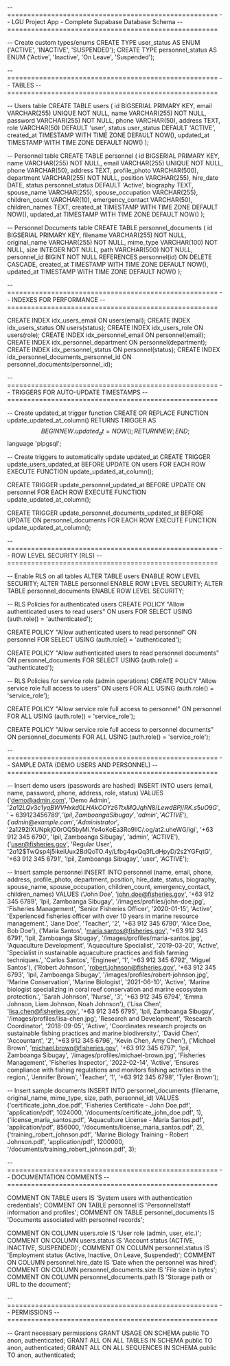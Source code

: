 
-- =====================================================
-- LGU Project App - Complete Supabase Database Schema
-- =====================================================

-- Create custom types/enums
CREATE TYPE user_status AS ENUM ('ACTIVE', 'INACTIVE', 'SUSPENDED');
CREATE TYPE personnel_status AS ENUM ('Active', 'Inactive', 'On Leave', 'Suspended');

-- =====================================================
-- TABLES
-- =====================================================

-- Users table
CREATE TABLE users (
    id BIGSERIAL PRIMARY KEY,
    email VARCHAR(255) UNIQUE NOT NULL,
    name VARCHAR(255) NOT NULL,
    password VARCHAR(255) NOT NULL,
    phone VARCHAR(50),
    address TEXT,
    role VARCHAR(50) DEFAULT 'user',
    status user_status DEFAULT 'ACTIVE',
    created_at TIMESTAMP WITH TIME ZONE DEFAULT NOW(),
    updated_at TIMESTAMP WITH TIME ZONE DEFAULT NOW()
);

-- Personnel table
CREATE TABLE personnel (
    id BIGSERIAL PRIMARY KEY,
    name VARCHAR(255) NOT NULL,
    email VARCHAR(255) UNIQUE NOT NULL,
    phone VARCHAR(50),
    address TEXT,
    profile_photo VARCHAR(500),
    department VARCHAR(255) NOT NULL,
    position VARCHAR(255),
    hire_date DATE,
    status personnel_status DEFAULT 'Active',
    biography TEXT,
    spouse_name VARCHAR(255),
    spouse_occupation VARCHAR(255),
    children_count VARCHAR(10),
    emergency_contact VARCHAR(50),
    children_names TEXT,
    created_at TIMESTAMP WITH TIME ZONE DEFAULT NOW(),
    updated_at TIMESTAMP WITH TIME ZONE DEFAULT NOW()
);

-- Personnel Documents table
CREATE TABLE personnel_documents (
    id BIGSERIAL PRIMARY KEY,
    filename VARCHAR(255) NOT NULL,
    original_name VARCHAR(255) NOT NULL,
    mime_type VARCHAR(100) NOT NULL,
    size INTEGER NOT NULL,
    path VARCHAR(500) NOT NULL,
    personnel_id BIGINT NOT NULL REFERENCES personnel(id) ON DELETE CASCADE,
    created_at TIMESTAMP WITH TIME ZONE DEFAULT NOW(),
    updated_at TIMESTAMP WITH TIME ZONE DEFAULT NOW()
);

-- =====================================================
-- INDEXES FOR PERFORMANCE
-- =====================================================

CREATE INDEX idx_users_email ON users(email);
CREATE INDEX idx_users_status ON users(status);
CREATE INDEX idx_users_role ON users(role);
CREATE INDEX idx_personnel_email ON personnel(email);
CREATE INDEX idx_personnel_department ON personnel(department);
CREATE INDEX idx_personnel_status ON personnel(status);
CREATE INDEX idx_personnel_documents_personnel_id ON personnel_documents(personnel_id);

-- =====================================================
-- TRIGGERS FOR AUTO-UPDATE TIMESTAMPS
-- =====================================================

-- Create updated_at trigger function
CREATE OR REPLACE FUNCTION update_updated_at_column()
RETURNS TRIGGER AS $$
BEGIN
    NEW.updated_at = NOW();
    RETURN NEW;
END;
$$ language 'plpgsql';

-- Create triggers to automatically update updated_at
CREATE TRIGGER update_users_updated_at BEFORE UPDATE ON users
    FOR EACH ROW EXECUTE FUNCTION update_updated_at_column();

CREATE TRIGGER update_personnel_updated_at BEFORE UPDATE ON personnel
    FOR EACH ROW EXECUTE FUNCTION update_updated_at_column();

CREATE TRIGGER update_personnel_documents_updated_at BEFORE UPDATE ON personnel_documents
    FOR EACH ROW EXECUTE FUNCTION update_updated_at_column();

-- =====================================================
-- ROW LEVEL SECURITY (RLS)
-- =====================================================

-- Enable RLS on all tables
ALTER TABLE users ENABLE ROW LEVEL SECURITY;
ALTER TABLE personnel ENABLE ROW LEVEL SECURITY;
ALTER TABLE personnel_documents ENABLE ROW LEVEL SECURITY;

-- RLS Policies for authenticated users
CREATE POLICY "Allow authenticated users to read users" ON users
    FOR SELECT USING (auth.role() = 'authenticated');

CREATE POLICY "Allow authenticated users to read personnel" ON personnel
    FOR SELECT USING (auth.role() = 'authenticated');

CREATE POLICY "Allow authenticated users to read personnel documents" ON personnel_documents
    FOR SELECT USING (auth.role() = 'authenticated');

-- RLS Policies for service role (admin operations)
CREATE POLICY "Allow service role full access to users" ON users
    FOR ALL USING (auth.role() = 'service_role');

CREATE POLICY "Allow service role full access to personnel" ON personnel
    FOR ALL USING (auth.role() = 'service_role');

CREATE POLICY "Allow service role full access to personnel documents" ON personnel_documents
    FOR ALL USING (auth.role() = 'service_role');

-- =====================================================
-- SAMPLE DATA (DEMO USERS AND PERSONNEL)
-- =====================================================

-- Insert demo users (passwords are hashed)
INSERT INTO users (email, name, password, phone, address, role, status) VALUES
('demo@admin.com', 'Demo Admin', '$2a$12$LQv3c1yqBWVHxkd0LHAkCOYz6TtxMQJqhN8/LewdBPj/RK.s5uO9G', '+63 912 345 6789', 'Ipil, Zamboanga Sibugay', 'admin', 'ACTIVE'),
('admin@example.com', 'Administrator', '$2a$12$92IXUNpkjO0rOQ5byMi.Ye4oKoEa3Ro9llC/.og/at2.uheWG/igi', '+63 912 345 6790', 'Ipil, Zamboanga Sibugay', 'admin', 'ACTIVE'),
('user@fisheries.gov', 'Regular User', '$2a$12$TwQsp4j5ikeiUux2BdQoTO.4y/Lfbg4qxQq3fLdHpyD/2s2YGFqtG', '+63 912 345 6791', 'Ipil, Zamboanga Sibugay', 'user', 'ACTIVE');

-- Insert sample personnel
INSERT INTO personnel (name, email, phone, address, profile_photo, department, position, hire_date, status, biography, spouse_name, spouse_occupation, children_count, emergency_contact, children_names) VALUES
('John Doe', 'john.doe@fisheries.gov', '+63 912 345 6789', 'Ipil, Zamboanga Sibugay', '/images/profiles/john-doe.jpg', 'Fisheries Management', 'Senior Fisheries Officer', '2020-01-15', 'Active', 'Experienced fisheries officer with over 10 years in marine resource management.', 'Jane Doe', 'Teacher', '2', '+63 912 345 6790', 'Alice Doe, Bob Doe'),
('Maria Santos', 'maria.santos@fisheries.gov', '+63 912 345 6791', 'Ipil, Zamboanga Sibugay', '/images/profiles/maria-santos.jpg', 'Aquaculture Development', 'Aquaculture Specialist', '2019-03-20', 'Active', 'Specialist in sustainable aquaculture practices and fish farming techniques.', 'Carlos Santos', 'Engineer', '1', '+63 912 345 6792', 'Miguel Santos'),
('Robert Johnson', 'robert.johnson@fisheries.gov', '+63 912 345 6793', 'Ipil, Zamboanga Sibugay', '/images/profiles/robert-johnson.jpg', 'Marine Conservation', 'Marine Biologist', '2021-06-10', 'Active', 'Marine biologist specializing in coral reef conservation and marine ecosystem protection.', 'Sarah Johnson', 'Nurse', '3', '+63 912 345 6794', 'Emma Johnson, Liam Johnson, Noah Johnson'),
('Lisa Chen', 'lisa.chen@fisheries.gov', '+63 912 345 6795', 'Ipil, Zamboanga Sibugay', '/images/profiles/lisa-chen.jpg', 'Research and Development', 'Research Coordinator', '2018-09-05', 'Active', 'Coordinates research projects on sustainable fishing practices and marine biodiversity.', 'David Chen', 'Accountant', '2', '+63 912 345 6796', 'Kevin Chen, Amy Chen'),
('Michael Brown', 'michael.brown@fisheries.gov', '+63 912 345 6797', 'Ipil, Zamboanga Sibugay', '/images/profiles/michael-brown.jpg', 'Fisheries Management', 'Fisheries Inspector', '2022-02-14', 'Active', 'Ensures compliance with fishing regulations and monitors fishing activities in the region.', 'Jennifer Brown', 'Teacher', '1', '+63 912 345 6798', 'Tyler Brown');

-- Insert sample documents
INSERT INTO personnel_documents (filename, original_name, mime_type, size, path, personnel_id) VALUES
('certificate_john_doe.pdf', 'Fisheries Certificate - John Doe.pdf', 'application/pdf', 1024000, '/documents/certificate_john_doe.pdf', 1),
('license_maria_santos.pdf', 'Aquaculture License - Maria Santos.pdf', 'application/pdf', 856000, '/documents/license_maria_santos.pdf', 2),
('training_robert_johnson.pdf', 'Marine Biology Training - Robert Johnson.pdf', 'application/pdf', 1200000, '/documents/training_robert_johnson.pdf', 3);

-- =====================================================
-- DOCUMENTATION COMMENTS
-- =====================================================

COMMENT ON TABLE users IS 'System users with authentication credentials';
COMMENT ON TABLE personnel IS 'Personnel/staff information and profiles';
COMMENT ON TABLE personnel_documents IS 'Documents associated with personnel records';

COMMENT ON COLUMN users.role IS 'User role (admin, user, etc.)';
COMMENT ON COLUMN users.status IS 'Account status (ACTIVE, INACTIVE, SUSPENDED)';
COMMENT ON COLUMN personnel.status IS 'Employment status (Active, Inactive, On Leave, Suspended)';
COMMENT ON COLUMN personnel.hire_date IS 'Date when the personnel was hired';
COMMENT ON COLUMN personnel_documents.size IS 'File size in bytes';
COMMENT ON COLUMN personnel_documents.path IS 'Storage path or URL to the document';

-- =====================================================
-- PERMISSIONS
-- =====================================================

-- Grant necessary permissions
GRANT USAGE ON SCHEMA public TO anon, authenticated;
GRANT ALL ON ALL TABLES IN SCHEMA public TO anon, authenticated;
GRANT ALL ON ALL SEQUENCES IN SCHEMA public TO anon, authenticated;

